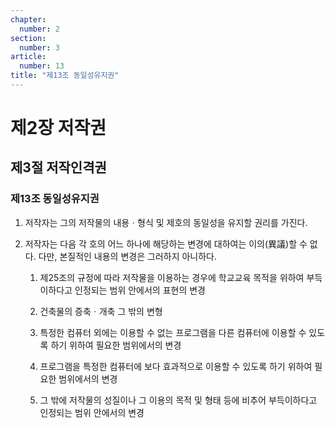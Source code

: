 ```yaml
---
chapter:
  number: 2
section:
  number: 3
article:
  number: 13
title: "제13조 동일성유지권"
---
```


# 제2장 저작권

## 제3절 저작인격권

### 제13조 동일성유지권

1. 저작자는 그의 저작물의 내용ㆍ형식 및 제호의 동일성을 유지할 권리를 가진다.

2. 저작자는 다음 각 호의 어느 하나에 해당하는 변경에 대하여는 이의(異議)할 수 없다. 다만, 본질적인 내용의 변경은 그러하지 아니하다.

    1. 제25조의 규정에 따라 저작물을 이용하는 경우에 학교교육 목적을 위하여 부득이하다고 인정되는 범위 안에서의 표현의 변경

    2. 건축물의 증축ㆍ개축 그 밖의 변형

    3. 특정한 컴퓨터 외에는 이용할 수 없는 프로그램을 다른 컴퓨터에 이용할 수 있도록 하기 위하여 필요한 범위에서의 변경

    4. 프로그램을 특정한 컴퓨터에 보다 효과적으로 이용할 수 있도록 하기 위하여 필요한 범위에서의 변경

    5. 그 밖에 저작물의 성질이나 그 이용의 목적 및 형태 등에 비추어 부득이하다고 인정되는 범위 안에서의 변경
